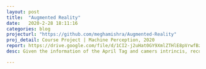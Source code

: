 ```yaml
---
layout: post
title:  "Augmented Reality"
date:   2020-2-28 18:11:16
categories: blog
projecturl: "https://github.com/meghamishra/Augmented-Reality"
proj_detail: Course Project | Machine Perception, 2020
report: https://drive.google.com/file/d/1CI2-j2uHat0GY9XmlZTHlE8pVrwfBz69/view?usp=sharing
desc: Given the information of the April Tag and camers intrincis, recovering the camera Pose of a Bird using two different approaches 1) PnP with coplanar assumption and 2) P3P followed by Procrustes.  In the first approach, we use homography to find the "H" matrix, which is later used to find the rotation(R) and translation(T) matrices. In the second approach,  "Review and Analysis  of  Solutions of the Three Point  Perspective Pose Estimation Problem" (https://haralick-org.torahcode.us/journals/three_point_perspective.pdf) paper was implemented and a 4-degree polynomial was solved to get the points in camera co-ordinates, which are later used to find R and T matrices.

---
```


